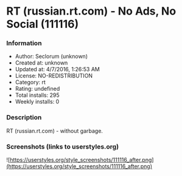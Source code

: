 # RT (russian.rt.com) - No Ads, No Social (111116)

### Information
- Author: Seclorum (unknown)
- Created at: unknown
- Updated at: 4/7/2016, 1:26:53 AM
- License: NO-REDISTRIBUTION
- Category: rt
- Rating: undefined
- Total installs: 295
- Weekly installs: 0


### Description
RT (russian.rt.com)  - without garbage.


### Screenshots (links to userstyles.org)
![https://userstyles.org/style_screenshots/111116_after.png](https://userstyles.org/style_screenshots/111116_after.png)


